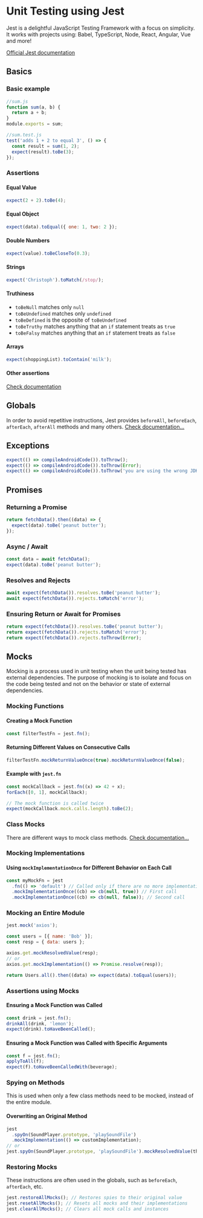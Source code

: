# Unit Testing using Jest

Jest is a delightful JavaScript Testing Framework with a focus on simplicity. It works with projects using: Babel, TypeScript, Node, React, Angular, Vue and more!

[Official Jest documentation](https://jestjs.io/docs/getting-started)

## Basics

### Basic example

```js
//sum.js
function sum(a, b) {
  return a + b;
}
module.exports = sum;

//sum.test.js
test('adds 1 + 2 to equal 3', () => {
  const result = sum(1, 2);
  expect(result).toBe(3);
});
```

### Assertions

#### Equal Value

```js
expect(2 + 2).toBe(4);
```

#### Equal Object

```js
expect(data).toEqual({ one: 1, two: 2 });
```

#### Double Numbers

```js
expect(value).toBeCloseTo(0.3);
```

#### Strings

```js
expect('Christoph').toMatch(/stop/);
```

#### Truthiness

- `toBeNull` matches only `null`
- `toBeUndefined` matches only `undefined`
- `toBeDefined` is the opposite of `toBeUndefined`
- `toBeTruthy` matches anything that an `if` statement treats as `true`
- `toBeFalsy` matches anything that an `if` statement treats as `false`

#### Arrays

```js
expect(shoppingList).toContain('milk');
```

#### Other assertions

[Check documentation](https://jestjs.io/docs/expect)

## Globals

In order to avoid repetitive instructions, Jest provides `beforeAll`, `beforeEach`, `afterEach`, `afterAll` methods and many others. [Check documentation...](https://jestjs.io/docs/api)

## Exceptions

```js
expect(() => compileAndroidCode()).toThrow();
expect(() => compileAndroidCode()).toThrow(Error);
expect(() => compileAndroidCode()).toThrow('you are using the wrong JDK');
```

## Promises

### Returning a Promise

```js
return fetchData().then((data) => {
  expect(data).toBe('peanut butter');
});
```

### Async / Await

```js
const data = await fetchData();
expect(data).toBe('peanut butter');
```

### Resolves and Rejects

```js
await expect(fetchData()).resolves.toBe('peanut butter');
await expect(fetchData()).rejects.toMatch('error');
```

### Ensuring Return or Await for Promises

```js
return expect(fetchData()).resolves.toBe('peanut butter');
return expect(fetchData()).rejects.toMatch('error');
return expect(fetchData()).rejects.toThrow(Error);
```

## Mocks

Mocking is a process used in unit testing when the unit being tested has external dependencies. The purpose of mocking is to isolate and focus on the code being tested and not on the behavior or state of external dependencies.

### Mocking Functions

#### Creating a Mock Function

```js
const filterTestFn = jest.fn();
```

#### Returning Different Values on Consecutive Calls

```js
filterTestFn.mockReturnValueOnce(true).mockReturnValueOnce(false);
```

#### Example with `jest.fn`

```js
const mockCallback = jest.fn((x) => 42 + x);
forEach([0, 1], mockCallback);

// The mock function is called twice
expect(mockCallback.mock.calls.length).toBe(2);
```

### Class Mocks

There are different ways to mock class methods. [Check documentation...](https://jestjs.io/docs/es6-class-mocks)

### Mocking Implementations

#### Using `mockImplementationOnce` for Different Behavior on Each Call

```js
const myMockFn = jest
  .fn(() => 'default') // Called only if there are no more implementations to call
  .mockImplementationOnce((cb) => cb(null, true)) // First call
  .mockImplementationOnce((cb) => cb(null, false)); // Second call
```

### Mocking an Entire Module

```js
jest.mock('axios');

const users = [{ name: 'Bob' }];
const resp = { data: users };

axios.get.mockResolvedValue(resp);
// or
axios.get.mockImplementation(() => Promise.resolve(resp));

return Users.all().then((data) => expect(data).toEqual(users));
```

### Assertions using Mocks

#### Ensuring a Mock Function was Called

```js
const drink = jest.fn();
drinkAll(drink, 'lemon');
expect(drink).toHaveBeenCalled();
```

#### Ensuring a Mock Function was Called with Specific Arguments

```js
const f = jest.fn();
applyToAll(f);
expect(f).toHaveBeenCalledWith(beverage);
```

### Spying on Methods

This is used when only a few class methods need to be mocked, instead of the entire module.

#### Overwriting an Original Method

```js
jest
  .spyOn(SoundPlayer.prototype, 'playSoundFile')
  .mockImplementation(() => customImplementation);
// or
jest.spyOn(SoundPlayer.prototype, 'playSoundFile').mockResolvedValue(theValue);
```

### Restoring Mocks

These instructions are often used in the globals, such as `beforeEach`, `afterEach`, etc.

```js
jest.restoreAllMocks(); // Restores spies to their original value
jest.resetAllMocks(); // Resets all mocks and their implementations
jest.clearAllMocks(); // Clears all mock calls and instances
```
